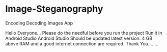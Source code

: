 # Image-Steganography
Encoding Decoding Images App





Hello Everyone...
Please do the needful before you run the project
Run it in Android Studio
Android Studio Should be updated latest version.
4 GB above RAM and a good internet connection are required.
Thank You........
